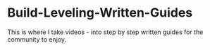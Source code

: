 # Build-Leveling-Written-Guides
This is where I take videos  - into step by step written guides for the community to enjoy.
